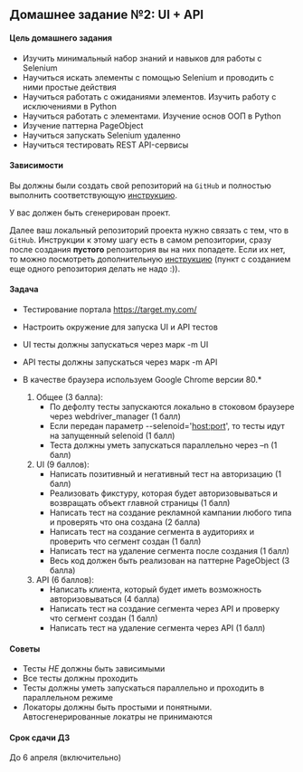 ## Домашнее задание №2: UI + API

#### Цель домашнего задания

  * Изучить минимальный набор знаний и навыков для работы с Selenium
  * Научиться искать элементы с помощью Selenium и проводить с ними простые действия
  * Научиться работать с ожиданиями элементов. Изучить работу с исключениями в Python
  * Научиться работать с элементами. Изучение основ ООП в Python
  * Изучение паттерна PageObject
  * Научиться запускать Selenium удаленно
  * Научиться тестировать REST API-сервисы

#### Зависимости

  Вы должны были создать свой репозиторий на `GitHub` и полностью выполнить соответствующую [инструкцию](https://github.com/snicks92/qa-python/tree/master/homework_rules).

  У вас должен быть сгенерирован проект.

  Далее ваш локальный репозиторий проекта нужно связать с тем, что в `GitHub`. Инструкции к этому шагу есть в самом репозитории, сразу после создания **пустого** репозитория вы на них попадете. Если их нет, то можно посмотреть дополнительную [инструкцию](https://gist.github.com/mindplace/b4b094157d7a3be6afd2c96370d39fad) (пункт с созданием еще одного репозитория делать не надо :)).

#### Задача
* Тестирование портала https://target.my.com/
* Настроить окружение для запуска UI и API тестов
* UI тесты должны запускаться через марк -m UI
* API тесты должны запускаться через марк -m API
* В качестве браузера используем Google Chrome версии 80.*
    
    
  1. Общее (3 балла):
     * По дефолту тесты запускаются локально в стоковом браузере через webdriver_manager (1 балл)
     * Если передан параметр --selenoid='<host:port>', то тесты идут на запущенный selenoid (1 балл)
     * Теста должны уметь запускаться параллельно через –n <num> (1 балл)
  2. UI (9 баллов):
     * Написать позитивный и негативный тест на авторизацию (1 балл)
     * Реализовать фикстуру, которая будет авторизовываться и возвращать объект главной страницы (1 балл)
     * Написать тест на создание рекламной кампании любого типа и проверять что она создана (2 балла)
     * Написать тест на создание сегмента в аудиториях и проверить что сегмент создан (1 балл)
     * Написать тест на удаление сегмента после создания (1 балл)
     * Весь код должен быть реализован на паттерне PageObject (3 балла)
  3. API (6 баллов):
     * Написать клиента, который будет иметь возможность авторизовываться (4 балла)
     * Написать тест на создание сегмента через API и проверку что сегмент создан (1 балл)
     * Написать тест на удаление сегмента через API (1 балл)

#### Советы
  * Тесты *НЕ* должны быть зависимыми
  * Все тесты должны проходить
  * Тесты должны уметь запускаться параллельно и проходить в параллельном режиме
  * Локаторы должны быть простыми и понятными. Автосгенерированные локатры не принимаются 
 
#### Срок сдачи ДЗ

  До 6 апреля (включительно)